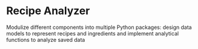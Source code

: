 # Recipe Analyzer
Modulize different components into multiple Python packages: design data models to represent recipes and ingredients and implement analytical functions to analyze saved data
